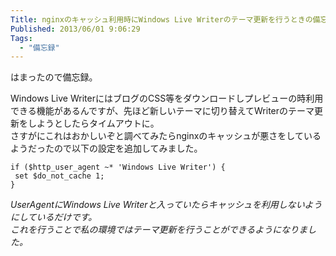 ```yaml
---
Title: nginxのキャッシュ利用時にWindows Live Writerのテーマ更新を行うときの備忘録
Published: 2013/06/01 9:06:29
Tags:
  - "備忘録"
---
```

はまったので備忘録。

Windows Live WriterにはブログのCSS等をダウンロードしプレビューの時利用できる機能があるんですが、先ほど新しいテーマに切り替えてWriterのテーマ更新をしようとしたらタイムアウトに。  
さすがにこれはおかしいぞと調べてみたらnginxのキャッシュが悪さをしているようだったので以下の設定を追加してみました。
```
if ($http_user_agent ~* 'Windows Live Writer') {  
 set $do_not_cache 1;  
}
```

_UserAgentにWindows Live Writerと入っていたらキャッシュを利用しないようにしているだけです。  
これを行うことで私の環境ではテーマ更新を行うことができるようになりました。_
